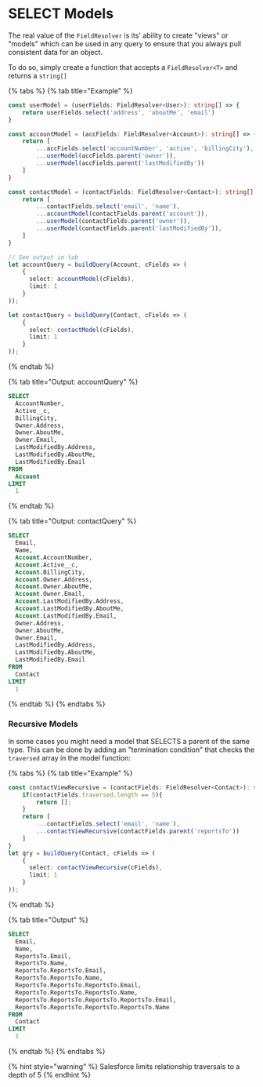 # SELECT Models

The real value of the `FieldResolver` is its' ability to create "views" or "models" which can be used in any query to ensure that you always pull consistent data for an object.  
  
To do so, simply create a function that accepts a `FieldResolver<T>` and returns a `string[]`

{% tabs %}
{% tab title="Example" %}
```typescript
const userModel = (userFields: FieldResolver<User>): string[] => {
    return userFields.select('address', 'aboutMe', 'email')
}

const accountModel = (accFields: FieldResolver<Account>): string[] => {
    return [
        ...accFields.select('accountNumber', 'active', 'billingCity'),
        ...userModel(accFields.parent('owner')),
        ...userModel(accFields.parent('lastModifiedBy'))
    ]
}

const contactModel = (contactFields: FieldResolver<Contact>): string[] => {
    return [
        ...contactFields.select('email', 'name'),
        ...accountModel(contactFields.parent('account')),
        ...userModel(contactFields.parent('owner')),
        ...userModel(contactFields.parent('lastModifiedBy')),
    ]
}

// See output in tab
let accountQuery = buildQuery(Account, cFields => (
    {
      select: accountModel(cFields),
      limit: 1
    }
));

let contactQuery = buildQuery(Contact, cFields => (
    {
      select: contactModel(cFields),
      limit: 1
    }
));
```
{% endtab %}

{% tab title="Output: accountQuery" %}
```sql
SELECT
  AccountNumber,
  Active__c,
  BillingCity,
  Owner.Address,
  Owner.AboutMe,
  Owner.Email,
  LastModifiedBy.Address,
  LastModifiedBy.AboutMe,
  LastModifiedBy.Email
FROM
  Account
LIMIT
  1
```
{% endtab %}

{% tab title="Output: contactQuery" %}
```sql
SELECT
  Email,
  Name,
  Account.AccountNumber,
  Account.Active__c,
  Account.BillingCity,
  Account.Owner.Address,
  Account.Owner.AboutMe,
  Account.Owner.Email,
  Account.LastModifiedBy.Address,
  Account.LastModifiedBy.AboutMe,
  Account.LastModifiedBy.Email,
  Owner.Address,
  Owner.AboutMe,
  Owner.Email,
  LastModifiedBy.Address,
  LastModifiedBy.AboutMe,
  LastModifiedBy.Email
FROM
  Contact
LIMIT
  1
```
{% endtab %}
{% endtabs %}

### Recursive Models

In some cases you might need a model that SELECTS a parent of the same type.  This can be done by adding an "termination condition" that checks the `traversed` array in the model function:

{% tabs %}
{% tab title="Example" %}
```typescript
const contactViewRecursive = (contactFields: FieldResolver<Contact>): string[] => {
    if(contactFields.traversed.length == 5){
        return [];
    }
    return [
        ...contactFields.select('email', 'name'),
        ...contactViewRecursive(contactFields.parent('reportsTo'))
    ]
}
let qry = buildQuery(Contact, cFields => (
    {
      select: contactViewRecursive(cFields),
      limit: 1
    }
));
```
{% endtab %}

{% tab title="Output" %}
```sql
SELECT
  Email,
  Name,
  ReportsTo.Email,
  ReportsTo.Name,
  ReportsTo.ReportsTo.Email,
  ReportsTo.ReportsTo.Name,
  ReportsTo.ReportsTo.ReportsTo.Email,
  ReportsTo.ReportsTo.ReportsTo.Name,
  ReportsTo.ReportsTo.ReportsTo.ReportsTo.Email,
  ReportsTo.ReportsTo.ReportsTo.ReportsTo.Name
FROM
  Contact
LIMIT
  1
```
{% endtab %}
{% endtabs %}

{% hint style="warning" %}
Salesforce limits relationship traversals to a depth of 5
{% endhint %}

